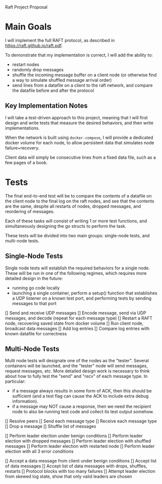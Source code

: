 Raft Project Proposal

# Main Goals
I will implement the full RAFT protocol, as described in https://raft.github.io/raft.pdf.

To demonstrate that my implementation is correct, I will add the ability to:
- restart nodes
- randomly drop messages 
- shuffle the incoming message buffer on a client node (or otherwise find a way to simulate shuffled message arrival order)
- send lines from a datafile on a client to the raft network, and compare the datafile before and after the protocol

## Key Implementation Notes
I will take a test-driven approach to this project, meaning that I will first design and write tests that measure the desired behaviors, and then write implementations.

When the network is built using `docker-compose`, I will provide a dedicated docker volume for each node, to allow persistent data that simulates node failure+recovery.

Client data will simply be consecutive lines from a fixed data file, such as a few pages of a book.

# Tests
The final end-to-end test will be to compare the contents of a datafile on the client node to the final log on the raft nodes, and see that the contents are the same, despite all restarts of nodes, dropped messages, and reordering of messages.

Each of these tasks will consist of writing 1 or more test functions, and simultaneously designing the go structs to perform the task.

These tests will be divided into two main groups: single-node tests, and multi-node tests.

## Single-Node Tests
Single node tests will establish the required behaviors for a single node.
These will be run in one of the following regimes, which requires more detailed design in the future:
- running go code locally
- launching a single container, perform a setup() function that establishes a UDP listener on a known test port, and performing tests by sending messages to that port

[] Send and receive UDP messages
[] Encode message, send via UDP messages, and decode (repeat for each message type)
[] Restart a RAFT node, recovering saved state from docker volume
[] Run client node, broadcast data messages
[] Add log entries
[] Compare log entries with known datafile for correctness

## Multi-Node Tests
Multi node tests will designate one of the nodes as the "tester".
Several containers will be launched, and the "tester" node will send messages, request messages, etc.
More detailed design work is necessary to think about how to fully test the "send" and "recv" of each message type. 
In particular:
- if a message always results in some form of ACK, then this should be sufficient (and a test flag can cause the ACK to include extra debug information). 
- if a message may NOT cause a response, then we need the recipient node to also be running test code and collect its test output somehow.

[] Resolve peers
[] Send each message type
[] Receive each message type
[] Drop a message
[] Shuffle list of messages

[] Perform leader election under benign conditions
[] Perform leader election with dropped messages
[] Perform leader election with shuffled messages
[] Perform leader election with restarted node
[] Perform leader election with all 3 error conditions

[] Accept a data message from client under benign conditions
[] Accept list of data messages
[] Accept list of data messages with drops, shuffles, restarts
[] Protocol blocks with too many failures
[] Attempt leader election from skewed log state, show that only valid leaders are chosen
